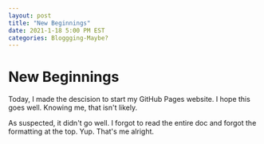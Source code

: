 ```yaml
---
layout: post
title: "New Beginnings"
date: 2021-1-18 5:00 PM EST
categories: Bloggging-Maybe?
---
```

# New Beginnings
Today, I made the descision to start my GitHub Pages website. I hope this goes well. Knowing me, that isn't likely.

As suspected, it didn't go well. I forgot to read the entire doc and forgot the formatting at the top. Yup. That's me alright.
